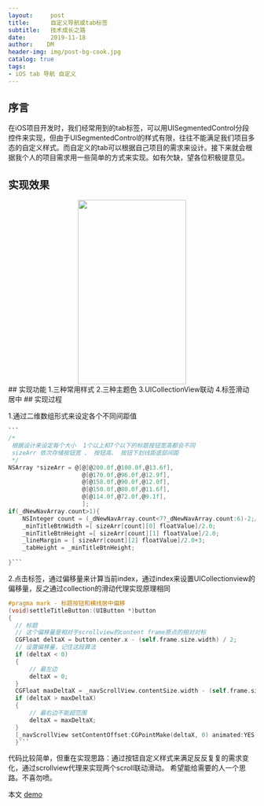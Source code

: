 ```yaml
---
layout:     post
title:      自定义导航或tab标签
subtitle:   技术成长之路
date:       2019-11-18
author:    DM
header-img: img/post-bg-cook.jpg
catalog: true
tags:
- iOS tab 导航 自定义
---
```


## 序言
在iOS项目开发时，我们经常用到的tab标签，可以用UISegmentedControl分段控件来实现，但由于UISegmentedControl的样式有限，往往不能满足我们项目多态的自定义样式。而自定义的tab可以根据自己项目的需求来设计。接下来就会根据我个人的项目需求用一些简单的方式来实现。如有欠缺，望各位积极提意见。
## 实现效果

<div align="center"><img src="https://img2018.cnblogs.com/blog/678938/201911/678938-20191118195913588-2114769740.gif" height="375" width="220"></div>
## 实现功能
	1.三种常用样式
	2.三种主题色
	3.UICollectionView联动
	4.标签滑动居中
## 实现过程

1.通过二维数组形式来设定各个不同间距值

~~~objective-c
```
/*
 根据设计来设定每个大小  1个以上和7个以下的标题按钮宽高都会不同
 sizeArr 依次存储按钮宽 、 按钮高、 按钮下划线距底部间距
 */
NSArray *sizeArr = @[@[@200.0f,@100.0f,@13.6f],
                     @[@170.0f,@96.0f,@12.9f],
                     @[@158.0f,@90.0f,@12.0f],
                     @[@150.0f,@80.0f,@11.6f],
                     @[@114.0f,@72.0f,@9.1f],
                     ];
if(_dNewNavArray.count>1){
    NSInteger count = (_dNewNavArray.count<7?_dNewNavArray.count:6)-2;//取坐标，大于7个取最后的坐标
    _minTitleBtnWidth =[ sizeArr[count][0] floatValue]/2.0;
    _minTitleBtnHeight =[ sizeArr[count][1] floatValue]/2.0;
    _lineMargin = [ sizeArr[count][2] floatValue]/2.0+3;
    _tabHeight = _minTitleBtnHeight;
    
}```
~~~
2.点击标签，通过偏移量来计算当前index，通过index来设置UICollectionview的偏移量，反之通过collection的滑动代理实现原理相同

```objective-c
#pragma mark - 标题按钮和横线居中偏移
(void)settleTitleButton:(UIButton *)button
{
  // 标题
  // 这个偏移量是相对于scrollview的content frame原点的相对对标
  CGFloat deltaX = button.center.x - (self.frame.size.width) / 2;
  // 设置偏移量，记住这段算法
  if (deltaX < 0)
  {
      // 最左边
      deltaX = 0;
  }
  CGFloat maxDeltaX = _navScrollView.contentSize.width - (self.frame.size.width);
  if (deltaX > maxDeltaX)
  {
      // 最右边不能超范围
      deltaX = maxDeltaX;
  }
  [_navScrollView setContentOffset:CGPointMake(deltaX, 0) animated:YES];
  }```
```

代码比较简单，但重在实现思路：通过按钮自定义样式来满足反反复复的需求变化，通过scrollview代理来实现两个scroll联动滑动。
希望能给需要的人一个思路。不喜勿喷。

本文 [demo](https://github.com/DavidMachile/DMTabbar)
